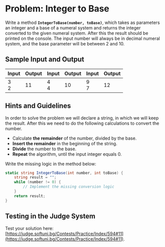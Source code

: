 # Problem: Integer to Base

Write a method **`IntegerToBase(number, toBase)`**, which takes as parameters an integer and a base of a numeral system and returns the integer converted to the given numeral system. After this the result should be printed on the console. The input number will always be in decimal numeral system, and the base parameter will be between 2 and 10.

## Sample Input and Output

| Input | Output | Input | Output | Input | Output |
| --- |----| --- | --- | --- | --- |
|3<br>2|11|4<br>4|10|9<br>7|12|

## Hints and Guidelines

In order to solve the problem we will declare a string, in which we will keep the result. After this we need to do the following calculations to convert the number.
* Calculate **the remainder** of the number, divided by the base.
* **Insert the remainder** in the beginning of the string.
* **Divide** the number to the base.
* **Repeat** the algorithm, until the input integer equals 0.

Write the missing logic in the method below:

```csharp
static string IntegerToBase(int number, int toBase) {
    string result = "";
    while (number != 0) {
        // Implement the missing conversion logic
    }
    return result;
}
```

## Testing in the Judge System 

Test your solution here: [https://judge.softuni.bg/Contests/Practice/Index/594#11](https://judge.softuni.bg/Contests/Practice/Index/594#11).